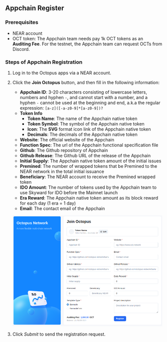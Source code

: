 ## Appchain Register

### Prerequisites

* NEAR account
* OCT token: The Appchain team needs pay 1k OCT tokens as an **Auditing Fee**. For the testnet, the Appchain team can request OCTs from Discord.

### Steps of Appchain Registration

1. Log in to the Octopus apps via a NEAR account.
2. Click the **Join Octopus** button, and then fill in the following information:
    * **Appchain ID**: 3-20 characters consisting of lowercase letters, numbers and hyphen `-`, and cannot start with a number, and a hyphen `-` cannot be used at the beginning and end, a.k.a the regular expression: `[a-z]([-a-z0-9]*[a-z0-9])?` 
    * **Token Info**
        - **Token Name**: The name of the Appchain native token
        - **Token Symbol**: The symbol of the Appchain native token
        - **Icon**: The **SVG** format icon link of the Appchain native token
        - **Decimals**: The decimals of the Appchain native token
    * **Website**: The official website of the Appchain
    * **Function Spec**: The url of the Appchain functional specification file
    * **Github**: The Github repository of Appchain
    * **Github Release**: The Github URL of the release of the Appchain
    * **Initial Supply**: The Appchain native token amount of the initial issues
    * **Premined**: The number of wrapped tokens that be Premined to the NEAR network in the total initial issuance
    * **Beneficiary**: The NEAR account to receive the Premined wrapped token
    * **IDO Amount**: The number of tokens used by the Appchain team to use Skyward for IDO before the Mainnet launch
    * **Era Reward**: The Appchain native token amount as its block reward for each day (1 era = 1 day)
    * **Email**: The contact email of the Appchain

   ![Register Screenshot](../images/guides/register.png)

3. Click *Submit* to send the registration request.
